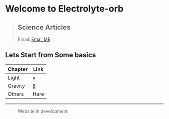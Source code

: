 # Welcome to Electrolyte-orb

> ## Science Articles
> Email: [Email ME](mailto:electrolyte.orb@gmail.com?Subject=From%20Github)

## Lets Start from Some basics

Chapter | Link
------------ | -------------
Light | <a href="https://google.com"> &gamma; </a>
Gravity | <a href="https://google.com"> &beta;</a>
Others | Here

---

> Website in development
